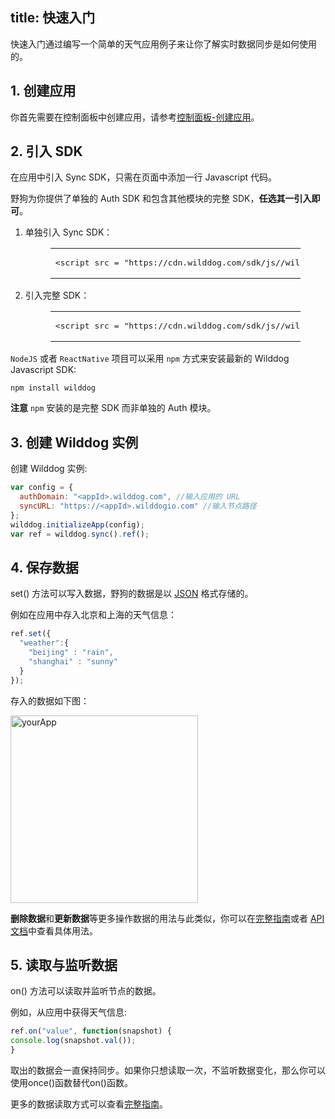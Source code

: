 
title: 快速入门
---

快速入门通过编写一个简单的天气应用例子来让你了解实时数据同步是如何使用的。

## 1. 创建应用

你首先需要在控制面板中创建应用，请参考[控制面板-创建应用](/console/creat.html)。

## 2. 引入 SDK
在应用中引入 Sync SDK，只需在页面中添加一行 Javascript 代码。

野狗为你提供了单独的 Auth SDK 和包含其他模块的完整 SDK，**任选其一引入即可**。

1. 单独引入 Sync SDK：
   <figure class="highlight html"><table><tbody><tr><td class="code"><pre><div class="line"><span class="comment"><!-- Wilddog Auth SDK --></span></div><div class="line"><span class="tag"><<span class="name">script</span> <span class="attr">src</span> = <span class="string">"<span>htt</span>ps://cdn.wilddog.com/sdk/js/<span class="js-version"></span>/wilddog-sync.js"</span>></span><span class="undefined"></span><span class="tag"></<span class="name">script</span>></span></div></pre></td></tr></tbody></table></figure>
2. 引入完整 SDK：
   <figure class="highlight html"><table><tbody><tr><td class="code"><pre><div class="line"><span class="comment"><!-- 完整的 Wilddog SDK --></span></div><div class="line"><span class="tag"><<span class="name">script</span> <span class="attr">src</span> = <span class="string">"<span>htt</span>ps://cdn.wilddog.com/sdk/js/<span class="js-version"></span>/wilddog.js"</span> ></span><span class="undefined"></span><span class="tag"></<span class="name">script</span>></span></div></pre></td></tr></tbody></table></figure>

`NodeJS` 或者 `ReactNative` 项目可以采用 `npm` 方式来安装最新的 Wilddog Javascript SDK:

```
npm install wilddog
```

**注意**  `npm` 安装的是完整 SDK 而非单独的 Auth 模块。



## 3. 创建 Wilddog 实例

创建 Wilddog 实例:

```javascript
var config = {
  authDomain: "<appId>.wilddog.com", //输入应用的 URL
  syncURL: "https://<appId>.wilddogio.com" //输入节点路径
};
wilddog.initializeApp(config);
var ref = wilddog.sync().ref();
```



## 4. 保存数据

set() 方法可以写入数据，野狗的数据是以 [JSON](http://json.org) 格式存储的。

例如在应用中存入北京和上海的天气信息：

```javascript
ref.set({
  "weather":{
    "beijing" : "rain",
    "shanghai" : "sunny"    
  }
});
```

存入的数据如下图：

 <img src="/images/saveapp.png" alt="yourApp" width="300">

**删除数据**和**更新数据**等更多操作数据的用法与此类似，你可以在[完整指南](/guide/sync/web/save-data.html)或者 [API 文档](/api/sync/web.html)中查看具体用法。

## 5. 读取与监听数据
on() 方法可以读取并监听节点的数据。

例如，从应用中获得天气信息:

```javascript
ref.on("value", function(snapshot) {
console.log(snapshot.val());
}
```

取出的数据会一直保持同步。如果你只想读取一次，不监听数据变化，那么你可以使用once()函数替代on()函数。

更多的数据读取方式可以查看[完整指南](/guide/sync/web/save-data.html)。





